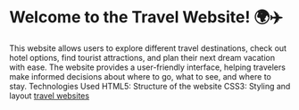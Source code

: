 # Welcome to the Travel Website! 🌍✈️

This website allows users to explore different travel destinations, check out hotel options, find tourist attractions, and plan their next dream vacation with ease. The website provides a user-friendly interface, helping travelers make informed decisions about where to go, what to see, and where to stay.
Technologies Used
HTML5: Structure of the website
CSS3: Styling and layout
 <a href="https://prince-2028.github.io/vacation-planner/"> travel websites</a>

   

